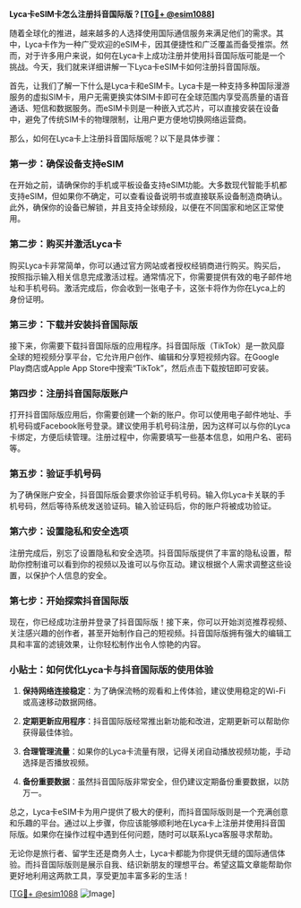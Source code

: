 **Lyca卡eSIM卡怎么注册抖音国际版？[[TG💪+ @esim1088](https://t.me/s/esim1088)]**

随着全球化的推进，越来越多的人选择使用国际通信服务来满足他们的需求。其中，Lyca卡作为一种广受欢迎的eSIM卡，因其便捷性和广泛覆盖而备受推崇。然而，对于许多用户来说，如何在Lyca卡上成功注册并使用抖音国际版可能是一个挑战。今天，我们就来详细讲解一下Lyca卡eSIM卡如何注册抖音国际版。

首先，让我们了解一下什么是Lyca卡和eSIM卡。Lyca卡是一种支持多种国际漫游服务的虚拟SIM卡，用户无需更换实体SIM卡即可在全球范围内享受高质量的语音通话、短信和数据服务。而eSIM卡则是一种嵌入式芯片，可以直接安装在设备中，避免了传统SIM卡的物理限制，让用户更方便地切换网络运营商。

那么，如何在Lyca卡上注册抖音国际版呢？以下是具体步骤：

### 第一步：确保设备支持eSIM

在开始之前，请确保你的手机或平板设备支持eSIM功能。大多数现代智能手机都支持eSIM，但如果你不确定，可以查看设备说明书或直接联系设备制造商确认。此外，确保你的设备已解锁，并且支持全球频段，以便在不同国家和地区正常使用。

### 第二步：购买并激活Lyca卡

购买Lyca卡非常简单，你可以通过官方网站或者授权经销商进行购买。购买后，按照指示输入相关信息完成激活过程。通常情况下，你需要提供有效的电子邮件地址和手机号码。激活完成后，你会收到一张电子卡，这张卡将作为你在Lyca上的身份证明。

### 第三步：下载并安装抖音国际版

接下来，你需要下载抖音国际版的应用程序。抖音国际版（TikTok）是一款风靡全球的短视频分享平台，它允许用户创作、编辑和分享短视频内容。在Google Play商店或Apple App Store中搜索“TikTok”，然后点击下载按钮即可安装。

### 第四步：注册抖音国际版账户

打开抖音国际版应用后，你需要创建一个新的账户。你可以使用电子邮件地址、手机号码或Facebook账号登录。建议使用手机号码注册，因为这样可以与你的Lyca卡绑定，方便后续管理。注册过程中，你需要填写一些基本信息，如用户名、密码等。

### 第五步：验证手机号码

为了确保账户安全，抖音国际版会要求你验证手机号码。输入你Lyca卡关联的手机号码，然后等待系统发送验证码。输入验证码后，你的账户将被成功验证。

### 第六步：设置隐私和安全选项

注册完成后，别忘了设置隐私和安全选项。抖音国际版提供了丰富的隐私设置，帮助你控制谁可以看到你的视频以及谁可以与你互动。建议根据个人需求调整这些设置，以保护个人信息的安全。

### 第七步：开始探索抖音国际版

现在，你已经成功注册并登录了抖音国际版！接下来，你可以开始浏览推荐视频、关注感兴趣的创作者，甚至开始制作自己的短视频。抖音国际版拥有强大的编辑工具和丰富的滤镜效果，让你轻松制作出令人惊艳的内容。

### 小贴士：如何优化Lyca卡与抖音国际版的使用体验

1. **保持网络连接稳定**：为了确保流畅的观看和上传体验，建议使用稳定的Wi-Fi或高速移动数据网络。
   
2. **定期更新应用程序**：抖音国际版经常推出新功能和改进，定期更新可以帮助你获得最佳体验。

3. **合理管理流量**：如果你的Lyca卡流量有限，记得关闭自动播放视频功能，手动选择是否播放视频。

4. **备份重要数据**：虽然抖音国际版非常安全，但仍建议定期备份重要数据，以防万一。

总之，Lyca卡eSIM卡为用户提供了极大的便利，而抖音国际版则是一个充满创意和乐趣的平台。通过以上步骤，你应该能够顺利地在Lyca卡上注册并使用抖音国际版。如果你在操作过程中遇到任何问题，随时可以联系Lyca客服寻求帮助。

无论你是旅行者、留学生还是商务人士，Lyca卡都能为你提供无缝的国际通信体验。而抖音国际版则是展示自我、结识新朋友的理想平台。希望这篇文章能帮助你更好地利用这两款工具，享受更加丰富多彩的生活！

[[TG💪+ @esim1088](https://t.me/s/esim1088) ![Image](https://i.postimg.cc/4NQfJmqS/Snipaste-2025-05-13-00-14-12.png)]